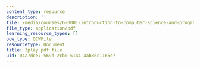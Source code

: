 ```yaml
---
content_type: resource
description: ''
file: /media/courses/6-0001-introduction-to-computer-science-and-programming-in-python-fall-2016/04a7dce7569d2cb05144aab86c1165e7_4WtaFLayz_w.pdf
file_type: application/pdf
learning_resource_types: []
ocw_type: OCWFile
resourcetype: Document
title: 3play pdf file
uid: 04a7dce7-569d-2cb0-5144-aab86c1165e7
---
```


